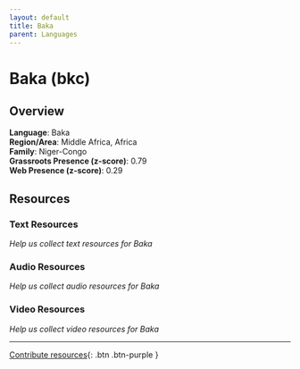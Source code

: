 ```yaml
---
layout: default
title: Baka
parent: Languages
---
```


# Baka (bkc)

## Overview

**Language**: Baka  
**Region/Area**: Middle Africa, Africa  
**Family**: Niger-Congo  
**Grassroots Presence (z-score)**: 0.79  
**Web Presence (z-score)**: 0.29  

## Resources

### Text Resources
*Help us collect text resources for Baka*

### Audio Resources
*Help us collect audio resources for Baka*

### Video Resources
*Help us collect video resources for Baka*

---

[Contribute resources](https://forms.office.com/e/1SfLJx3u1r){: .btn .btn-purple }
